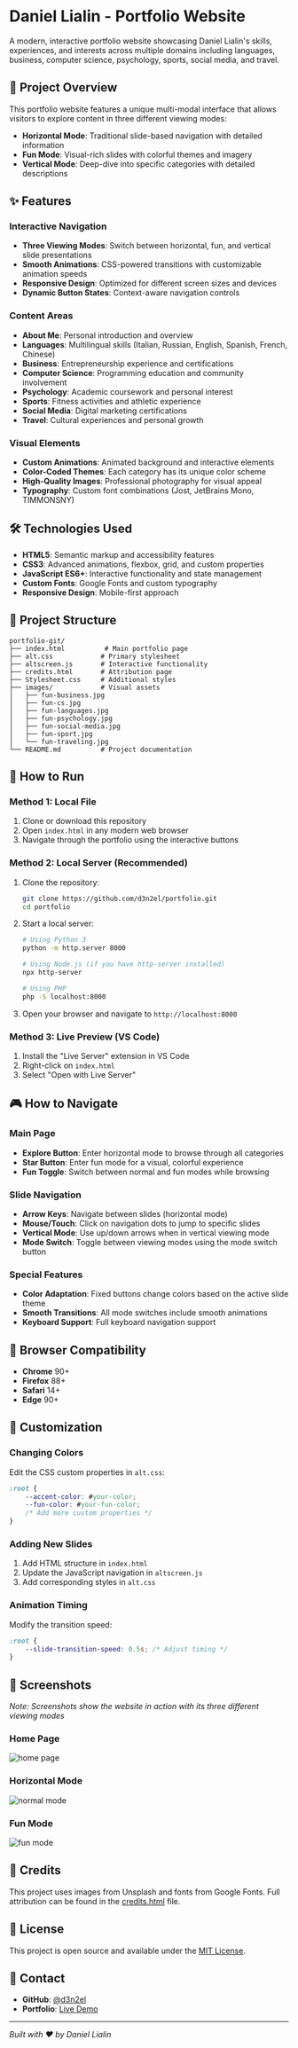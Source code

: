 # Daniel Lialin - Portfolio Website

A modern, interactive portfolio website showcasing Daniel Lialin's skills, experiences, and interests across multiple domains including languages, business, computer science, psychology, sports, social media, and travel.

## 🚀 Project Overview

This portfolio website features a unique multi-modal interface that allows visitors to explore content in three different viewing modes:

- **Horizontal Mode**: Traditional slide-based navigation with detailed information
- **Fun Mode**: Visual-rich slides with colorful themes and imagery
- **Vertical Mode**: Deep-dive into specific categories with detailed descriptions

## ✨ Features

### Interactive Navigation
- **Three Viewing Modes**: Switch between horizontal, fun, and vertical slide presentations
- **Smooth Animations**: CSS-powered transitions with customizable animation speeds
- **Responsive Design**: Optimized for different screen sizes and devices
- **Dynamic Button States**: Context-aware navigation controls

### Content Areas
- **About Me**: Personal introduction and overview
- **Languages**: Multilingual skills (Italian, Russian, English, Spanish, French, Chinese)
- **Business**: Entrepreneurship experience and certifications
- **Computer Science**: Programming education and community involvement
- **Psychology**: Academic coursework and personal interest
- **Sports**: Fitness activities and athletic experience
- **Social Media**: Digital marketing certifications
- **Travel**: Cultural experiences and personal growth

### Visual Elements
- **Custom Animations**: Animated background and interactive elements
- **Color-Coded Themes**: Each category has its unique color scheme
- **High-Quality Images**: Professional photography for visual appeal
- **Typography**: Custom font combinations (Jost, JetBrains Mono, TIMMONSNY)

## 🛠️ Technologies Used

- **HTML5**: Semantic markup and accessibility features
- **CSS3**: Advanced animations, flexbox, grid, and custom properties
- **JavaScript ES6+**: Interactive functionality and state management
- **Custom Fonts**: Google Fonts and custom typography
- **Responsive Design**: Mobile-first approach

## 📁 Project Structure

```
portfolio-git/
├── index.html          # Main portfolio page
├── alt.css            # Primary stylesheet
├── altscreen.js       # Interactive functionality
├── credits.html       # Attribution page
├── Stylesheet.css     # Additional styles
├── images/            # Visual assets
│   ├── fun-business.jpg
│   ├── fun-cs.jpg
│   ├── fun-languages.jpg
│   ├── fun-psychology.jpg
│   ├── fun-social-media.jpg
│   ├── fun-sport.jpg
│   └── fun-traveling.jpg
└── README.md          # Project documentation
```

## 🚀 How to Run

### Method 1: Local File
1. Clone or download this repository
2. Open `index.html` in any modern web browser
3. Navigate through the portfolio using the interactive buttons

### Method 2: Local Server (Recommended)
1. Clone the repository:
   ```bash
   git clone https://github.com/d3n2el/portfolio.git
   cd portfolio
   ```

2. Start a local server:
   ```bash
   # Using Python 3
   python -m http.server 8000
   
   # Using Node.js (if you have http-server installed)
   npx http-server
   
   # Using PHP
   php -S localhost:8000
   ```

3. Open your browser and navigate to `http://localhost:8000`

### Method 3: Live Preview (VS Code)
1. Install the "Live Server" extension in VS Code
2. Right-click on `index.html`
3. Select "Open with Live Server"

## 🎮 How to Navigate

### Main Page
- **Explore Button**: Enter horizontal mode to browse through all categories
- **Star Button**: Enter fun mode for a visual, colorful experience
- **Fun Toggle**: Switch between normal and fun modes while browsing

### Slide Navigation
- **Arrow Keys**: Navigate between slides (horizontal mode)
- **Mouse/Touch**: Click on navigation dots to jump to specific slides
- **Vertical Mode**: Use up/down arrows when in vertical viewing mode
- **Mode Switch**: Toggle between viewing modes using the mode switch button

### Special Features
- **Color Adaptation**: Fixed buttons change colors based on the active slide theme
- **Smooth Transitions**: All mode switches include smooth animations
- **Keyboard Support**: Full keyboard navigation support

## 📱 Browser Compatibility

- **Chrome** 90+
- **Firefox** 88+
- **Safari** 14+
- **Edge** 90+

## 🎨 Customization

### Changing Colors
Edit the CSS custom properties in `alt.css`:
```css
:root {
    --accent-color: #your-color;
    --fun-color: #your-fun-color;
    /* Add more custom properties */
}
```

### Adding New Slides
1. Add HTML structure in `index.html`
2. Update the JavaScript navigation in `altscreen.js`
3. Add corresponding styles in `alt.css`

### Animation Timing
Modify the transition speed:
```css
:root {
    --slide-transition-speed: 0.5s; /* Adjust timing */
}
```

## 📸 Screenshots

*Note: Screenshots show the website in action with its three different viewing modes*

### Home Page
![home page](https://hc-cdn.hel1.your-objectstorage.com/s/v3/0754d40a6eb1a9a327e0e6f790b1daaa206d6d57_capture.png)

### Horizontal Mode
![normal mode](https://hc-cdn.hel1.your-objectstorage.com/s/v3/d6da8a2b2c78f71fe8db0755dd69ff67dab6edc2_cap4.png)

### Fun Mode
![fun mode](https://hc-cdn.hel1.your-objectstorage.com/s/v3/e418b7e2283d51721103f5afe6a77663824de1a2_cap3.png)

## 📝 Credits

This project uses images from Unsplash and fonts from Google Fonts. Full attribution can be found in the [credits.html](credits.html) file.

## 📄 License

This project is open source and available under the [MIT License](LICENSE).

## 📧 Contact

- **GitHub**: [@d3n2el](https://github.com/d3n2el)
- **Portfolio**: [Live Demo](https://d3n2el.github.io/portfolio)

---

*Built with ❤️ by Daniel Lialin*
